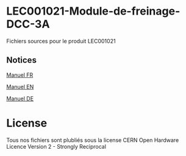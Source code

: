# LEC001021-Module-de-freinage-DCC-3A
Fichiers sources pour le produit LEC001021

## Notices
[Manuel FR](docs/manual_fr.pdf)

[Manuel EN](docs/manual_en.pdf)

[Manuel DE](docs/manual_de.pdf)
# License
Tous nos fichiers sont plubliés sous la license CERN Open Hardware Licence Version 2 - Strongly Reciprocal